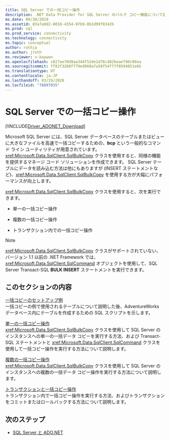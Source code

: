 ```yaml
---
title: SQL Server での一括コピー操作
description: .NET Data Provider for SQL Server のバルク コピー機能について説明します。
ms.date: 09/30/2019
ms.assetid: 83a7a0d2-8018-4354-97b9-0b1d99f8342b
ms.prod: sql
ms.prod_service: connectivity
ms.technology: connectivity
ms.topic: conceptual
author: rothja
ms.author: jroth
ms.reviewer: v-kaywon
ms.openlocfilehash: c827ae70d9aa344f52de1d76c482beaef90c09aa
ms.sourcegitcommit: ff82f3260ff79ed860a7a58f54ff7f0594851e6b
ms.translationtype: HT
ms.contentlocale: ja-JP
ms.lasthandoff: 03/29/2020
ms.locfileid: "78897035"
---
```

# <a name="bulk-copy-operations-in-sql-server"></a>SQL Server での一括コピー操作

[!INCLUDE[Driver_ADONET_Download](../../../includes/driver_adonet_download.md)]

Microsoft SQL Server には、SQL Server データベースのテーブルまたはビューに大きなファイルを高速で一括コピーするための、**bcp** という一般的なコマンド ライン ユーティリティが用意されています。 <xref:Microsoft.Data.SqlClient.SqlBulkCopy> クラスを使用すると、同様の機能を提供するマネージ コード ソリューションを作成できます。 SQL Server テーブルにデータを読み込む方法は他にもありますが (INSERT ステートメントなど)、<xref:Microsoft.Data.SqlClient.SqlBulkCopy> を使用する方が大幅にパフォーマンスが向上します。  
  
<xref:Microsoft.Data.SqlClient.SqlBulkCopy> クラスを使用すると、次を実行できます。  
  
- 単一の一括コピー操作  
  
- 複数の一括コピー操作  
  
- トランザクション内での一括コピー操作  
  
> [!NOTE]
>  <xref:Microsoft.Data.SqlClient.SqlBulkCopy> クラスがサポートされていない、バージョン 1.1 以前の .NET Framework では、<xref:Microsoft.Data.SqlClient.SqlCommand> オブジェクトを使用して、SQL Server Transact-SQL **BULK INSERT** ステートメントを実行できます。  
  
## <a name="in-this-section"></a>このセクションの内容  
[一括コピーのセットアップ例](bulk-copy-example-setup.md)  
一括コピーの例で使用されるテーブルについて説明した後、AdventureWorks データベース内にテーブルを作成するための SQL スクリプトを示します。  
  
[単一の一括コピー操作](single-bulk-copy-operations.md)  
<xref:Microsoft.Data.SqlClient.SqlBulkCopy> クラスを使用して SQL Server のインスタンスへの単一の一括データ コピーを実行する方法、および Transact-SQL ステートメントと <xref:Microsoft.Data.SqlClient.SqlCommand> クラスを使用して一括コピー操作を実行する方法について説明します。  
  
[複数の一括コピー操作](multiple-bulk-copy-operations.md)  
<xref:Microsoft.Data.SqlClient.SqlBulkCopy> クラスを使用して SQL Server のインスタンスへの複数の一括データ コピー操作を実行する方法について説明します。  
  
[トランザクションと一括コピー操作](transaction-bulk-copy-operations.md)  
トランザクション内で一括コピー操作を実行する方法、およびトランザクションをコミットまたはロールバックする方法について説明します。  
  
## <a name="next-steps"></a>次のステップ
- [SQL Server と ADO.NET](index.md)

